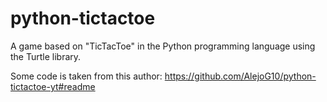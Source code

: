# python-tictactoe
A game based on "TicTacToe" in the Python programming language using the Turtle library.

Some code is taken from this author:
https://github.com/AlejoG10/python-tictactoe-yt#readme
